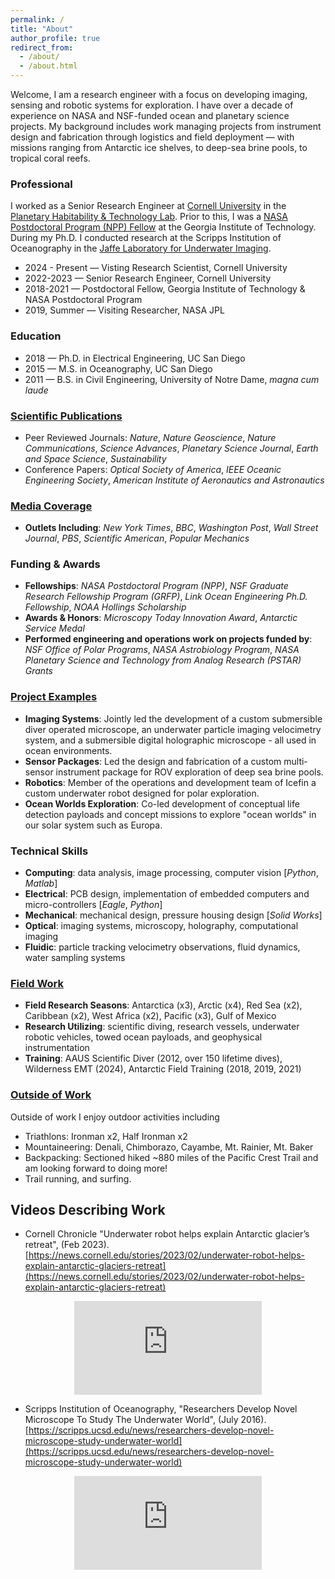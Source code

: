 ```yaml
---
permalink: /
title: "About"
author_profile: true
redirect_from: 
  - /about/
  - /about.html
---
```


Welcome, I am a research engineer with a focus on developing imaging, sensing and robotic systems for exploration. I have over a decade of experience on NASA and NSF-funded ocean and planetary science projects. My background includes work managing projects from instrument design and fabrication through logistics and field deployment — with missions ranging from Antarctic ice shelves, to deep-sea brine pools, to tropical coral reefs.

<!---
Welcome, I am a research engineer with a focus on developing imaging, sensing and robotic systems for exploration. I have a background working with interdisciplinary teams to build and deploy instruments in a variety of challenging polar and marine environments -- from Antarctic ice shelves to deep sea brine pools.


I am a research engineer with over ten years of experience developing imaging and robotic systems for NASA and NSF-funded ocean and planetary science projects. My work has focused on building tools for scientific exploration using a systems engineering approach to integrate optical, mechanical, electrical, and software elements. I have experience managing projects from instrument design and fabrication through logistics and field deployment — with missions ranging from Antarctic ice shelves to deep-sea brine pools.

My work has focused on building tools using a systems engineering approach to integrate optical, mechanical, electrical, and software elements.

My work uses systems engineering to design instruments which integrate optical, electrical, mechanical, and software components.

Research engineer with a focus on developing imaging and robotic systems for exploration.

My work uses systems engineering to integrate optical, electrical, mechanical, and software components - with the ultimate goal of creating new imaging and robotic tools for exploration.

Welcome, I am a research engineer with experience developing custom tools for earth and space science. I have acted as both a leader and member of interdisciplinary teams building and deploying instruments in harsh polar and marine environments. My work uses systems engineering to integrate optical, electrical, mechanical, and software components in order to create new tools for exploration. 

My work focuses on collaborating with interdisciplinary teams to take ideas from concept to instruments deployed in extreme environments.

Through these projects I have worked with interdisciplinary teams to take ideas from concept to instruments deployed in extreme polar and marine environments. 


I have both led and contributed to ...

I have a focus on tackling systems engineering challenges with interdisciplinary teams to ...

This has involved working with interdisciplinary teams ...

Contribute as ...

These efforts have allowed me to be both a member and leader of interdisciplinary teams taking ideas from concept to field instruments deployed in extreme environments.  building and deploying instruments in extreme environments. t

ackling complex systems and challenges.
...
Welcome! I am an engineer who works on developing tools for earth and space exploration, with an emphasis on building custom scientific instruments for extreme environments. These efforts have allowed me to work on highly interdisciplinary engineering-science teams. I have a focus on optical and electrical engineering, while also contributing to mechanical and software development.
--->

### Professional
I worked as a Senior Research Engineer at [Cornell University](https://astro.cornell.edu/andrew-mullen) in the [Planetary Habitability & Technology Lab](https://schmidt.astro.cornell.edu). Prior to this, I was a [NASA Postdoctoral Program (NPP) Fellow](https://cos.gatech.edu/article/andrew-mullen) at the Georgia Institute of Technology. During my Ph.D. I conducted research at the Scripps Institution of Oceanography in the [Jaffe Laboratory for Underwater Imaging](https://jaffeweb.ucsd.edu).

* 2024 - Present — Visting Research Scientist, Cornell University
* 2022-2023 — Senior Research Engineer, Cornell University
* 2018-2021 — Postdoctoral Fellow, Georgia Institute of Technology & NASA Postdoctoral Program
* 2019, Summer — Visiting Researcher, NASA JPL

### Education
* 2018 — Ph.D. in Electrical Engineering, UC San Diego
* 2015 — M.S. in Oceanography, UC San Diego 
* 2011 — B.S. in Civil Engineering, University of Notre Dame, *magna cum laude*

### [Scientific Publications](https://andrewdmullen.github.io/publications)

* Peer Reviewed Journals: *Nature*, *Nature Geoscience*, *Nature Communications*, *Science Advances*, *Planetary Science Journal*, *Earth and Space Science*, *Sustainability*  
* Conference Papers: *Optical Society of America*, *IEEE Oceanic Engineering Society*, *American Institute of Aeronautics and Astronautics*

### [Media Coverage](https://andrewdmullen.github.io/media)

* **Outlets Including**: *New York Times*, *BBC*, *Washington Post*, *Wall Street Journal*, *PBS*, *Scientific American*, *Popular Mechanics*

### Funding & Awards

* **Fellowships**: *NASA Postdoctoral Program (NPP)*, *NSF Graduate Research Fellowship Program (GRFP)*, *Link Ocean Engineering Ph.D. Fellowship*, *NOAA Hollings Scholarship*
* **Awards & Honors**: *Microscopy Today Innovation Award*, *Antarctic Service Medal*
* **Performed engineering and operations work on projects funded by**: *NSF Office of Polar Programs*, *NASA Astrobiology Program*, *NASA Planetary Science and Technology from Analog Research (PSTAR) Grants*

### [Project Examples](https://andrewdmullen.github.io/projects/) 

* **Imaging Systems**: Jointly led the development of a custom submersible diver operated microscope, an underwater particle imaging velocimetry system, and a submersible digital holographic microscope - all used in ocean environments.
* **Sensor Packages**: Led the design and fabrication of a custom multi-sensor instrument package for ROV exploration of deep sea brine pools.
* **Robotics**: Member of the operations and development team of Icefin a custom underwater robot designed for polar exploration. 
* **Ocean Worlds Exploration**: Co-led development of conceptual life detection payloads and concept missions to explore "ocean worlds" in our solar system such as Europa.

### Technical Skills
* **Computing**: data analysis, image processing, computer vision [*Python*, *Matlab*]
* **Electrical**: PCB design,  implementation of embedded computers and micro-controllers [*Eagle*, *Python*]
* **Mechanical**: mechanical design, pressure housing design [*Solid Works*]
* **Optical**: imaging systems, microscopy, holography, computational imaging
* **Fluidic**: particle tracking velocimetry observations, fluid dynamics, water sampling systems

### [Field Work](https://andrewdmullen.github.io/fieldwork/)

* **Field Research Seasons**: Antarctica (x3), Arctic (x4), Red Sea (x2), Caribbean (x2), West Africa (x2), Pacific (x3), Gulf of Mexico 
* **Research Utilizing**: scientific diving, research vessels, underwater robotic vehicles, towed ocean payloads, and geophysical instrumentation
* **Training**: AAUS Scientific Diver (2012, over 150 lifetime dives), Wilderness EMT (2024), Antarctic Field Training (2018, 2019, 2021)


### [Outside of Work](https://andrewdmullen.github.io/hobbies/) 

Outside of work I enjoy outdoor activities including

* Triathlons: Ironman x2, Half Ironman x2
* Mountaineering: Denali, Chimborazo, Cayambe, Mt. Rainier, Mt. Baker
* Backpacking: Sectioned hiked ~880 miles of the Pacific Crest Trail and am looking forward to doing more!
* Trail running, and surfing.

## Videos Describing Work

* Cornell Chronicle "Underwater robot helps explain Antarctic glacier’s retreat", (Feb 2023). [https://news.cornell.edu/stories/2023/02/underwater-robot-helps-explain-antarctic-glaciers-retreat](https://news.cornell.edu/stories/2023/02/underwater-robot-helps-explain-antarctic-glaciers-retreat)

<center>
	<div class="embed-container">
	  <iframe
	      src="https://www.youtube.com/embed/1jCdAwRML7I"
	      frameborder="0"
	      allowfullscreen="false">
	  </iframe>
	</div>
</center>

* Scripps Institution of Oceanography, "Researchers Develop Novel Microscope To Study The Underwater World", (July 2016).
[https://scripps.ucsd.edu/news/researchers-develop-novel-microscope-study-underwater-world](https://scripps.ucsd.edu/news/researchers-develop-novel-microscope-study-underwater-world)

<center>
	<div class="embed-container">
	  <iframe
	      src="https://www.youtube.com/embed/Gf-cxm-KeK8"
	      frameborder="0"
	      allowfullscreen="false">
	  </iframe>
	</div>
</center>

<!---
Update Website:
cd "file location"
git add . 
git commit -m "name"
git push

View Website on Computer:
cd "file location"
bundle exec jekyll serve


export PATH=$PATH:/Users/adm/Library/Python/3.9/bin


<style>
	ul { margin-top: -20px; margin-bottom: 20px;}
	li { margin-top: 0px; margin-bottom: 0px;}
</style>

Welcome! I am a Senior Research Engineer at [Cornell University](https://astro.cornell.edu/andrew-mullen) in the [Planetary Habitability & Technology Lab](https://schmidt.astro.cornell.edu). Prior to this, I was a [NASA Postdoctoral Program (NPP) Fellow](https://cos.gatech.edu/article/andrew-mullen) at the Georgia Institute of Technology. 
I received a PhD in Electrical Engineering (2018) and a MS in Oceanography (2015) from the University of California San Diego while conducting research at the [Scripps Institution of Oceanography](https://jaffeweb.ucsd.edu). I completed a BS in Civil Engineering (2011) from the University of Notre Dame.
<br><br>
My research focuses on developing tools for earth and space exploration, with an emphasis on building custom scientific instruments for extreme environments. 
These efforts have allowed me to work on highly interdisciplinary engineering-science teams. I have a focus on optical and electrical engineering, while also contributing to mechanical and software development.
<br>
--->